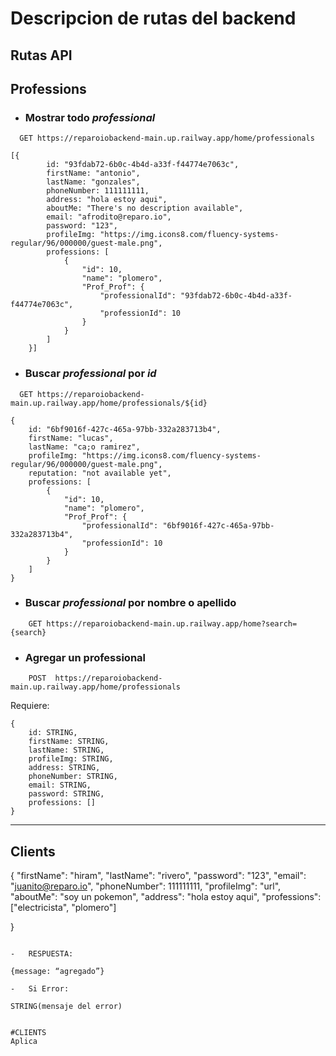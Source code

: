 # Descripcion de rutas del backend

## Rutas API

## Professions
-   ### Mostrar todo _professional_

```http
  GET https://reparoiobackend-main.up.railway.app/home/professionals
```
```
[{
        id: "93fdab72-6b0c-4b4d-a33f-f44774e7063c",
        firstName: "antonio",
        lastName: "gonzales",
        phoneNumber: 111111111,
        address: "hola estoy aqui",
        aboutMe: "There's no description available",
        email: "afrodito@reparo.io",
        password: "123",
        profileImg: "https://img.icons8.com/fluency-systems-regular/96/000000/guest-male.png",
        professions: [
            {
                "id": 10,
                "name": "plomero",
                "Prof_Prof": {
                    "professionalId": "93fdab72-6b0c-4b4d-a33f-f44774e7063c",
                    "professionId": 10
                }
            }
        ]
    }]
```

-   ### Buscar _professional_ por _id_

```http
  GET https://reparoiobackend-main.up.railway.app/home/professionals/${id}
```

```
{
    id: "6bf9016f-427c-465a-97bb-332a283713b4",
    firstName: "lucas",
    lastName: "ca;o ramirez",
    profileImg: "https://img.icons8.com/fluency-systems-regular/96/000000/guest-male.png",
    reputation: "not available yet",
    professions: [
        {
            "id": 10,
            "name": "plomero",
            "Prof_Prof": {
                "professionalId": "6bf9016f-427c-465a-97bb-332a283713b4",
                "professionId": 10
            }
        }
    ]
}
```

-   ### Buscar _professional_ por nombre o apellido

```http
    GET https://reparoiobackend-main.up.railway.app/home?search={search}
```


-   ### Agregar un professional
````http
    POST  https://reparoiobackend-main.up.railway.app/home/professionals
````
Requiere:
````
{
    id: STRING,
    firstName: STRING,
    lastName: STRING,
    profileImg: STRING,
    address: STRING,
    phoneNumber: STRING,
    email: STRING,
    password: STRING,
    professions: []
}
````


---
##  Clients
{
    "firstName": "hiram",
    "lastName": "rivero",
    "password": "123",
    "email": "juanito@reparo.io",
    "phoneNumber": 111111111,
    "profileImg": "url",
    "aboutMe": "soy un pokemon",
    "address": "hola estoy aqui",
    "professions": ["electricista", "plomero"]

}‌
```

-   RESPUESTA:

{message: “agregado”}

-   Si Error:

STRING(mensaje del error)


#CLIENTS
Aplica
